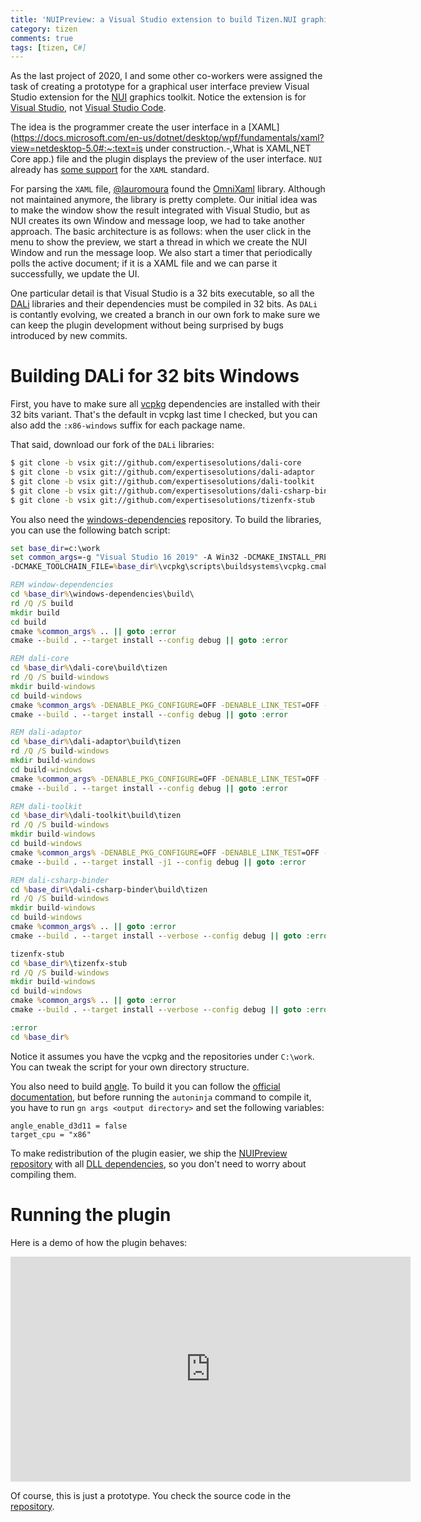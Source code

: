 ```yaml
---
title: 'NUIPreview: a Visual Studio extension to build Tizen.NUI graphical interfaces'
category: tizen
comments: true
tags: [tizen, C#]
---
```


As the last project of 2020, I and some other co-workers were assigned the
task of creating a prototype for a graphical user interface preview Visual
Studio extension for the
[NUI](https://docs.tizen.org/application/dotnet/guides/nui/overview/)
graphics toolkit. Notice the extension is for
[Visual Studio](https://visualstudio.microsoft.com/), not
[Visual Studio Code](https://code.visualstudio.com/).

The idea is the programmer create the user interface in a
[XAML](https://docs.microsoft.com/en-us/dotnet/desktop/wpf/fundamentals/xaml?view=netdesktop-5.0#:~:text=is under construction.-,What is XAML,NET Core app.)
file and the plugin displays the preview of the user interface. `NUI` already
has [some support](https://docs.tizen.org/application/dotnet/guides/nui/xaml/xaml-support-for-tizen-nui/)
for the `XAML` standard.

For parsing the `XAML` file, [@lauromoura](https://github.com/lauromoura)
found the [OmniXaml](https://github.com/OmniGUI/OmniXAML) library. Although not
maintained anymore, the library is pretty complete. Our initial idea was to make
the window show the result integrated with Visual Studio, but as NUI creates its
own Window and message loop, we had to take another approach. The basic
architecture is as follows: when the user click in the menu to show the preview,
we start a thread in which we create the NUI Window and run the message loop. We also
start a timer that periodically polls the active document; if it is a XAML file
and we can parse it successfully, we update the UI.

One particular detail is that Visual Studio is a 32 bits executable, so all the
[DALi](https://docs.tizen.org/application/native/guides/ui/dali/) libraries and
their dependencies must be compiled in 32 bits. As `DALi` is contantly evolving,
we created a branch in our own fork to make sure we can keep the plugin development
without being surprised by bugs introduced by new commits.

# Building DALi for 32 bits Windows

First, you have to make sure all [vcpkg](https://github.com/Microsoft/vcpkg) dependencies
are installed with their 32 bits variant.
That's the default in vcpkg last time I checked, but you can also add the `:x86-windows` suffix
for each package name.

That said, download our fork of the `DALi` libraries:

```sh
$ git clone -b vsix git://github.com/expertisesolutions/dali-core
$ git clone -b vsix git://github.com/expertisesolutions/dali-adaptor
$ git clone -b vsix git://github.com/expertisesolutions/dali-toolkit
$ git clone -b vsix git://github.com/expertisesolutions/dali-csharp-binder
$ git clone -b vsix git://github.com/expertisesolutions/tizenfx-stub
```

You also need the
[windows-dependencies](https://github.com/dalihub/windows-dependencies/)
repository. To build the libraries, you can use the following batch script:

```bat
set base_dir=c:\work
set common_args=-g "Visual Studio 16 2019" -A Win32 -DCMAKE_INSTALL_PREFIX=%base_dir%\dali-env \
-DCMAKE_TOOLCHAIN_FILE=%base_dir%\vcpkg\scripts\buildsystems\vcpkg.cmake -DCMAKE_BUILD_TYPE=Debug -DENABLE_DEBUG=ON -Wno-dev

REM window-dependencies
cd %base_dir%\windows-dependencies\build\
rd /Q /S build
mkdir build
cd build
cmake %common_args% .. || goto :error
cmake --build . --target install --config debug || goto :error

REM dali-core
cd %base_dir%\dali-core\build\tizen
rd /Q /S build-windows
mkdir build-windows
cd build-windows
cmake %common_args% -DENABLE_PKG_CONFIGURE=OFF -DENABLE_LINK_TEST=OFF -DINSTALL_CMAKE_MODULES=ON .. || goto :error
cmake --build . --target install --config debug || goto :error

REM dali-adaptor
cd %base_dir%\dali-adaptor\build\tizen
rd /Q /S build-windows
mkdir build-windows
cd build-windows
cmake %common_args% -DENABLE_PKG_CONFIGURE=OFF -DENABLE_LINK_TEST=OFF -DINSTALL_CMAKE_MODULES=ON -DPROFILE_LCASE=windows .. || goto :error
cmake --build . --target install --config debug || goto :error

REM dali-toolkit
cd %base_dir%\dali-toolkit\build\tizen
rd /Q /S build-windows
mkdir build-windows
cd build-windows
cmake %common_args% -DENABLE_PKG_CONFIGURE=OFF -DENABLE_LINK_TEST=OFF -DINSTALL_CMAKE_MODULES=ON -DUSE_DEFAULT_RESOURCE_DIR=OFF .. || goto :error
cmake --build . --target install -j1 --config debug || goto :error

REM dali-csharp-binder
cd %base_dir%\dali-csharp-binder\build\tizen
rd /Q /S build-windows
mkdir build-windows
cd build-windows
cmake %common_args% .. || goto :error
cmake --build . --target install --verbose --config debug || goto :error

tizenfx-stub
cd %base_dir%\tizenfx-stub
rd /Q /S build-windows
mkdir build-windows
cd build-windows
cmake %common_args% .. || goto :error
cmake --build . --target install --verbose --config debug || goto :error

:error
cd %base_dir%
```

Notice it assumes you have the vcpkg and the repositories under `C:\work`.
You can tweak the script for your own directory structure.

You also need to build [angle](https://opensource.google/projects/angle).
To build it you can follow the
[official documentation](https://chromium.googlesource.com/angle/angle/+/refs/heads/master/doc/DevSetup.md),
but before running the `autoninja` command to compile it, you have to
run `gn args <output directory>` and set the following variables:

```
angle_enable_d3d11 = false
target_cpu = "x86"
```

To make redistribution of the plugin easier, we ship the
[NUIPreview repository](https://github.com/expertisesolutions/NUIPreview)
with all
[DLL dependencies](https://github.com/expertisesolutions/NUIPreview/tree/master/NUIPreview/deps), so
you don't need to worry about compiling them.

# Running the plugin

Here is a demo of how the plugin behaves:

<iframe width="640" height="360" src="https://www.youtube.com/embed/67ccJSP7Vi8" frameborder="0" allow="accelerometer; autoplay; clipboard-write; encrypted-media; gyroscope; picture-in-picture" allowfullscreen></iframe>

Of course, this is just a prototype. You check the source code in the
[repository](https://github.com/expertisesolutions/NUIPreview).
